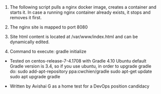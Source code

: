   1. The following script pulls a nginx docker image, creates a container and starts it. 
     In case a running nginx container already exists, it stops and removes it first.

  2. The nginx site is mapped to port 8080
  
  3. Site html content is located at /var/www/index.html and can be dynamically edited.

  4. Command to execute: gradle initialize
  
  * Tested on centos-release-7-4.1708 with Gradle 4.10
    Ubuntu default Gradle version is 3.4, so if you use ubuntu, in order to upgrade gradle do:
	sudo add-apt-repository ppa:cwchien/gradle
	sudo apt-get update
	sudo apt upgrade gradle
	
  * Written by Avishai G as a home test for a DevOps position candidacy